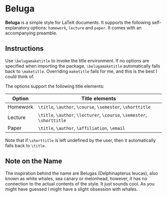 # Beluga

**Beluga** is a simple style for LaTeX documents. It supports the following self-explanatory options: ```homework```, ```lecture``` and ```paper```. It comes with an accompanying preamble.

## Instructions

Use ```\belugamaketitle``` to invoke the title environment. If no options are specified when importing the package, ```\belugamaketitle``` automatically falls back to ```\maketitle```. Overriding ```maketitle``` fails for me, and this is the best I could think of.

The options support the following title elements:

| Option | Title elements |
| --- | --- |
| Homework | ```\title```, ```\author```, ```\course```, ```\semester```, ```\shorttitle``` |
| Lecture | ```\title```, ```\author```, ```\lecturer```, ```\course```, ```\semester```, ```\shorttitle``` |
| Paper | ```\title```, ```\author```, ```\affiliation```, ```\email``` |

Note that if ```\shorttitle``` is left undefined by the user, then it automatically falls back to ```\title```.

## Note on the Name

The inspiration behind the name are Belugas (Delphinapterus leucas), also known as white whales, sea canary or melonhead, however, it has no connection to the actual contents of the style. It just sounds cool. As you might have guessed I might have a slight obsession with whales.
